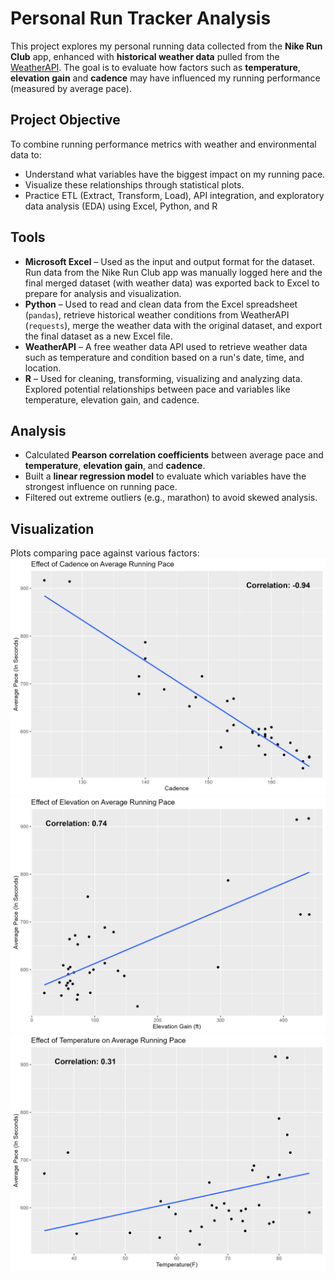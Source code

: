 # Personal Run Tracker Analysis

This project explores my personal running data collected from the **Nike Run Club** app, enhanced with **historical weather data** pulled from the [WeatherAPI](https://www.weatherapi.com/). The goal is to evaluate how factors such as **temperature**, **elevation gain** and **cadence** may have influenced my running performance (measured by average pace).

## Project Objective
To combine running performance metrics with weather and environmental data to:
- Understand what variables have the biggest impact on my running pace.
- Visualize these relationships through statistical plots.
- Practice ETL (Extract, Transform, Load), API integration, and exploratory data analysis (EDA) using Excel, Python, and R

## Tools
- **Microsoft Excel** – Used as the input and output format for the dataset. Run data from the Nike Run Club app was manually logged here and the final merged dataset (with weather data) was exported back to Excel to prepare for analysis and visualization.
- **Python** – Used to read and clean data from the Excel spreadsheet (`pandas`), retrieve historical weather conditions from WeatherAPI (`requests`), merge the weather data with the original dataset, and export the final dataset as a new Excel file.
- **WeatherAPI** – A free weather data API used to retrieve weather data such as temperature and condition based on a run's date, time, and location.
- **R** – Used for cleaning, transforming, visualizing and analyzing data. Explored potential relationships between pace and variables like temperature, elevation gain, and cadence. 

## Analysis
- Calculated **Pearson correlation coefficients** between average pace and **temperature**, **elevation gain**, and **cadence**.
- Built a **linear regression model** to evaluate which variables have the strongest influence on running pace.
- Filtered out extreme outliers (e.g., marathon) to avoid skewed analysis.

## Visualization

Plots comparing pace against various factors:
![](Plots/cadence_vs_pace.png)
![](Plots/elevation_vs_pace.png)
![](Plots/temperature_vs_pace.png)
